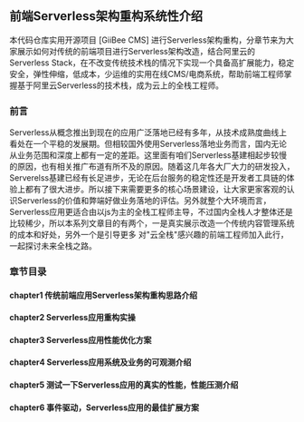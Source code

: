 
## 前端Serverless架构重构系统性介绍
本代码仓库实用开源项目  [GiiBee CMS] 进行Serverless架构重构，分章节来为大家展示如何对传统的前端项目进行Serverless架构改造，结合阿里云的Serverless Stack，在不改变传统技术栈的情况下实现一个具备高扩展能力，稳定安全，弹性伸缩，低成本，少运维的实用在线CMS/电商系统，帮助前端工程师掌握基于阿里云Serverless的技术栈，成为云上的全栈工程师。

### 前言

Serverless从概念推出到现在的应用广泛落地已经有多年，从技术成熟度曲线上看处在一个平稳的发展期。但相较国外使用Serverless落地业务而言，国内无论从业务范围和深度上都有一定的差距。这里面有咱们Serverless基建相起步较慢的原因，也有相关推广布道有所不及的原因。随着这几年各大厂大力的研发投入，Serverelss基建已经有长足进步，无论在后台服务的稳定性还是开发者工具链的体验上都有了很大进步。所以接下来需要更多的核心场景建设，让大家更家客观的认识Serverless的价值和弊端好做业务落地的评估。另外就整个大环境而言，Serverless应用更适合由以js为主的全栈工程师主导，不过国内全栈人才整体还是比较稀少，所以本系列文章目的有两个，一是真实展示改造一个传统内容管理系统的成本和好处，另外一个是引导更多
对"云全栈"感兴趣的前端工程师加入此行，一起探讨未来全栈之路。
### 章节目录

#### chapter1 传统前端应用Serverless架构重构思路介绍
#### chapter2 Serverless应用重构实操

#### chapter3 Serverless应用性能优化方案
#### chapter4 Serverless应用系统及业务的可观测介绍

#### chapter5 测试一下Serverless应用的真实的性能，性能压测介绍
#### chapter6 事件驱动，Serverless应用的最佳扩展方案

